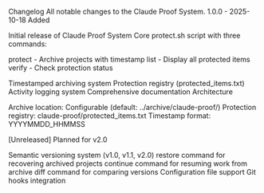 Changelog
All notable changes to the Claude Proof System.
1.0.0 - 2025-10-18
Added

Initial release of Claude Proof System
Core protect.sh script with three commands:

protect - Archive projects with timestamp
list - Display all protected items
verify - Check protection status


Timestamped archiving system
Protection registry (protected_items.txt)
Activity logging system
Comprehensive documentation
Architecture

Archive location: Configurable (default: ../archive/claude-proof/)
Protection registry: claude-proof/protected_items.txt
Timestamp format: YYYYMMDD_HHMMSS

[Unreleased]
Planned for v2.0

Semantic versioning system (v1.0, v1.1, v2.0)
restore command for recovering archived projects
continue command for resuming work from archive
diff command for comparing versions
Configuration file support
Git hooks integration



